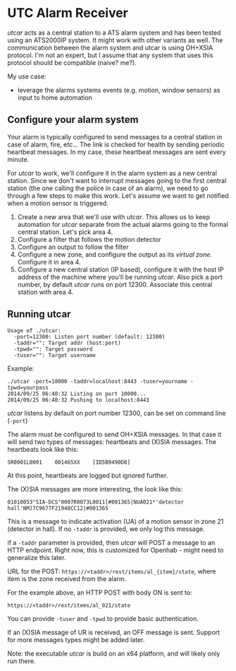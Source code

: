 # UTC Alarm Receiver

_utcar_ acts as a central station to a ATS alarm system and has been tested using an ATS2000IP system.  It might work with other variants as well.  The communication between the alarm system and utcar is using OH+XSIA protocol.  I'm not an expert, but I assume that any system that uses this protocol should be compatible (naive? me?).

My use case:
* leverage the alarms systems events (e.g. motion, window sensors) as input to home automation

## Configure your alarm system

Your alarm is typically configured to send messages to a central station in case of alarm, fire, etc...  The link is checked for health by sending periodic heartbeat messages.  In my case, these heartbeat messages are sent every minute.

For _utcar_ to work, we'll configure it in the alarm system as a new central station.  Since we don't want to interrupt messages going to the first central station (the one calling the police in case of an alarm), we need to go through a few steps to make this work.  Let's assume we want to get notified when a motion sensor is triggered.

1. Create a new area that we'll use with _utcar_.  This allows us to keep automation for _utcar_ separate from the actual alarms going to the formal central station.  Let's pick area 4.
2. Configure a filter that follows the motion detector
3. Configure an output to follow the filter
4. Configure a new zone, and configure the output as its _virtual zone_.  Configure it in area 4.
5. Configure a new central station (IP based), configure it with the host IP address of the machine where you'll be running _utcar_.  Also pick a port number, by default _utcar_ runs on port 12300.  Associate this central station with area 4. 


## Running utcar

```
Usage of ./utcar:
  -port=12300: Listen port number (default: 12300)
  -taddr="": Target addr (host:port)
  -tpwd="": Target password
  -tuser="": Target username
```

Example:
```
./utcar -port=10000 -taddr=localhost:8443 -tuser=yourname -tpwd=yourpass
2014/09/25 06:40:32 Listing on port 10000...
2014/09/25 06:40:32 Pushing to localhost:8443
```

_utcar_ listens by default on port number 12300, can be set on command line (`-port`)

The alarm must be configured to send OH+XSIA messages. In that case it will send two types of messages: heartbeats and (X)SIA messages.
The heartbeats look like this:

`SR0001L0001    001465XX    [ID5B9490D8]`

At this point, heartbeats are logged but ignored further.

The (X)SIA messages are more interesting, the look like this:

`01010053"SIA-DCS"0007R0073L0011[#001365|NUA021*'detector hall'NM]7C9677F21948CC12|#001365`

This is a message to indicate activation (UA) of a motion sensor in zone 21 (detector in hall).  If no `-taddr` is provided, we only log this message.

if a `-taddr` parameter is provided, then _utcar_ will POST a message to an HTTP endpoint. Right now, this is customized for Openhab - might need to generalize this later.

URL for the POST: `https://<taddr>/rest/items/al_{item}/state`, where item is the zone received from the alarm.

For the example above, an HTTP POST with body ON is sent to:

`https://<taddr>/rest/items/al_021/state`

You can provide `-tuser` and `-tpwd` to provide basic authentication.

If an (X)SIA message of UR is received, an OFF message is sent. Support for more messages types might be added later.

Note: the executable _utcar_ is build on an x64 platform, and will likely only run there.
